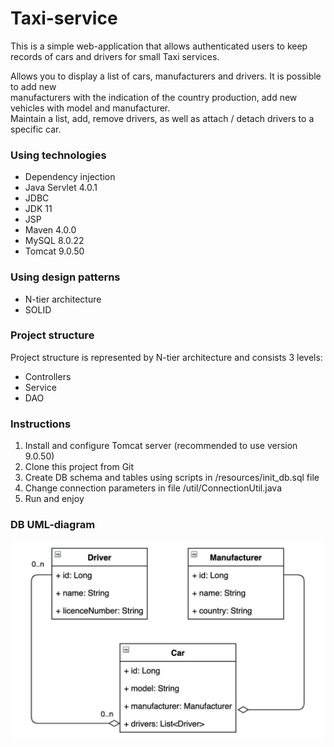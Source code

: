 # Taxi-service

This is a simple web-application that allows authenticated users to keep records of cars and drivers for small Taxi services.

Allows you to display a list of cars, manufacturers and drivers. It is possible to add new  
manufacturers with the indication of the country production, add new vehicles with model and manufacturer.   
Maintain a list, add, remove drivers, as well as attach / detach drivers to a specific car.

### Using technologies
* Dependency injection
* Java Servlet 4.0.1
* JDBC
* JDK 11
* JSP
* Maven 4.0.0
* MySQL 8.0.22
* Tomcat 9.0.50

### Using design patterns
* N-tier architecture
* SOLID

### Project structure
Project structure is represented by N-tier architecture and consists 3 levels:
* Controllers
* Service
* DAO

### Instructions
1. Install and configure Tomcat server (recommended to use version 9.0.50)
2. Clone this project from Git
3. Create DB schema and tables using scripts in /resources/init_db.sql file
4. Change connection parameters in file /util/ConnectionUtil.java
5. Run and enjoy

### DB UML-diagram
![whole schema_1](DB_UML_diagram.jpg)